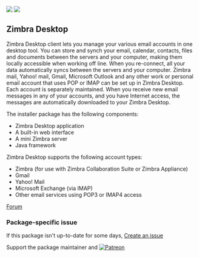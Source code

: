 [![](https://img.shields.io/chocolatey/v/zimbradesktop?color=green&label=zimbradesktop)](https://chocolatey.org/packages/zimbradesktop) [![](https://img.shields.io/chocolatey/dt/zimbradesktop)](https://chocolatey.org/packages/zimbradesktop)

## Zimbra Desktop
Zimbra Desktop client lets you manage your various email accounts in one desktop tool. You can store and synch your email, calendar, contacts, files and documents between the servers and your computer, making them locally accessible when working off line. When you re-connect, all your data automatically syncs between the servers and your computer. Zimbra mail, Yahoo! mail, Gmail, Microsoft Outlook and any other work or personal email account that uses POP or IMAP can be set up in Zimbra Desktop. Each account is separately maintained. When you receive new email messages in any of your accounts, and you have Internet access, the messages are automatically downloaded to your Zimbra Desktop.

The installer package has the following components:

* Zimbra Desktop application
* A built-in web interface
* A mini Zimbra server
* Java framework

Zimbra Desktop supports the following account types:

* Zimbra (for use with Zimbra Collaboration Suite or Zimbra Appliance)
* Gmail
* Yahoo! Mail
* Microsoft Exchange (via IMAP)
* Other email services using POP3 or IMAP4 access

[Forum](https://forums.zimbra.org/)

### Package-specific issue
If this package isn't up-to-date for some days, [Create an issue](https://github.com/tunisiano187/Chocolatey-packages/issues/new/choose)

Support the package maintainer and [![Patreon](https://cdn.jsdelivr.net/gh/tunisiano187/Chocolatey-packages@d15c4e19c709e7148588d4523ffc6dd3cd3c7e5e/icons/patreon.png)](https://www.patreon.com/tunisiano)
